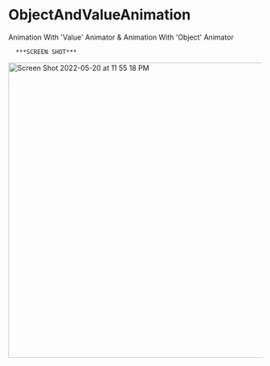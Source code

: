 # ObjectAndValueAnimation
Animation With 'Value' Animator &amp; Animation With 'Object' Animator


      ***SCREEN SHOT***
      
 <img width="586" alt="Screen Shot 2022-05-20 at 11 55 18 PM" src="https://user-images.githubusercontent.com/84420804/169585933-09526f79-7988-4168-bd4d-560f48ee54ca.png">

